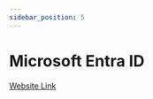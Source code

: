 ```yaml
---
sidebar_position: 5
---
```


# Microsoft Entra ID

[Website Link](https://learn.microsoft.com/de-de/entra/identity/)